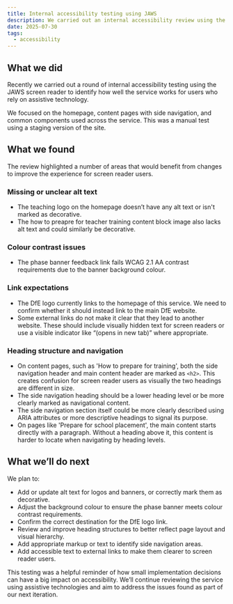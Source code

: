```yaml
---
title: Internal accessibility testing using JAWS
description: We carried out an internal accessibility review using the JAWS screen reader and found a number of issues we plan to resolve
date: 2025-07-30
tags:
  - accessibility
---
```


## What we did

Recently we carried out a round of internal accessibility testing using the JAWS screen reader to identify how well the service works for users who rely on assistive technology.

We focused on the homepage, content pages with side navigation, and common components used across the service. This was a manual test using a staging version of the site.

## What we found

The review highlighted a number of areas that would benefit from changes to improve the experience for screen reader users.

### Missing or unclear alt text

- The teaching logo on the homepage doesn’t have any alt text or isn't marked as decorative.
- The how to preapre for teacher training content block image also lacks alt text and could similarly be decorative.

### Colour contrast issues

- The phase banner feedback link fails WCAG 2.1 AA contrast requirements due to the banner background colour.

### Link expectations

- The DfE logo currently links to the homepage of this service. We need to confirm whether it should instead link to the main DfE website.
- Some external links do not make it clear that they lead to another website. These should include visually hidden text for screen readers or use a visible indicator like “(opens in new tab)” where appropriate.

### Heading structure and navigation

- On content pages, such as 'How to prepare for training', both the side navigation header and main content header are marked as `<h2>`. This creates confusion for screen reader users as visually the two headings are different in size.
- The side navigation heading should be a lower heading level or be more clearly marked as navigational content.
- The side navigation section itself could be more clearly described using ARIA attributes or more descriptive headings to signal its purpose.
- On pages like 'Prepare for school placement', the main content starts directly with a paragraph. Without a heading above it, this content is harder to locate when navigating by heading levels.

## What we’ll do next

We plan to:

- Add or update alt text for logos and banners, or correctly mark them as decorative.
- Adjust the background colour to ensure the phase banner meets colour contrast requirements.
- Confirm the correct destination for the DfE logo link.
- Review and improve heading structures to better reflect page layout and visual hierarchy.
- Add appropriate markup or text to identify side navigation areas.
- Add accessible text to external links to make them clearer to screen reader users.

This testing was a helpful reminder of how small implementation decisions can have a big impact on accessibility. We’ll continue reviewing the service using assistive technologies and aim to address the issues found as part of our next iteration.
